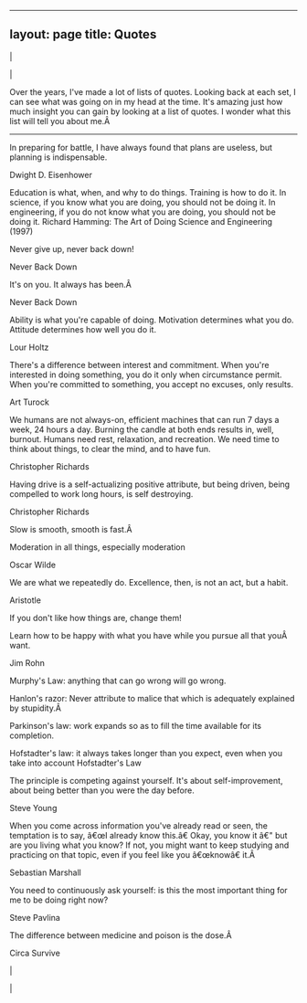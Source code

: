 

---
layout: page
title: Quotes
---

  

| 
  

 | 

 Over the years, I've made a lot of lists of quotes. Looking back at each set, I can see what was going on in my head at the time. It's amazing just how much insight you can gain by looking at a list of quotes. I wonder what this list will tell you about me.Â 

  

* * *

  

 In preparing for battle, I have always found that plans are useless, but planning is indispensable. 

 Dwight D. Eisenhower 

  

  

Education is what, when, and why to do things. Training is how to do it. In science, if you know what you are doing, you should not be doing it. In engineering, if you do not know what you are doing, you should not be doing it. 
 Richard Hamming: The Art of Doing Science and Engineering (1997) 

  

  

 Never give up, never back down! 

 Never Back Down 

  

  

 It's on you. It always has been.Â 

 Never Back Down 

  

  

 Ability is what you're capable of doing. Motivation determines what you do. Attitude determines how well you do it. 

Lour Holtz

  

  

 There's a difference between interest and commitment. When you're interested in doing something, you do it only when circumstance permit. When you're committed to something, you accept no excuses, only results. 

 Art Turock 

  

  

 We humans are not always-on, efficient machines that can run 7 days a week, 24 hours a day. Burning the candle at both ends results in, well, burnout. Humans need rest, relaxation, and recreation. We need time to think about things, to clear the mind, and to have fun. 

 Christopher Richards 

  

  

 Having drive is a self-actualizing positive attribute, but being driven, being compelled to work long hours, is self destroying. 

 Christopher Richards 

  

  

Slow is smooth, smooth is fast.Â 

  

  

 Moderation in all things, especially moderation 

 Oscar Wilde 

  

  

 We are what we repeatedly do. Excellence, then, is not an act, but a habit. 

 Aristotle 

  

 If you don't like how things are, change them! 

  

  

Learn how to be happy with what you have while you pursue all that youÂ 
want.

 Jim Rohn 

  

 Murphy's Law: anything that can go wrong will go wrong. 

  

  

 Hanlon's razor: Never attribute to malice that which is adequately explained by stupidity.Â 

  

  

 Parkinson's law: work expands so as to fill the time available for its completion. 

  

  

 Hofstadter's law: it always takes longer than you expect, even when you take into account Hofstadter's Law 

  

  

 The principle is competing against yourself. It's about self-improvement, about being better than you were the day before. 

Steve Young

  

  

 When you come across information you've already read or seen, the temptation is to say, â€œI already know this.â€ Okay, you know it â€" but are you living what you know? If not, you might want to keep studying and practicing on that topic, even if you feel like you â€œknowâ€ it.Â 

 Sebastian Marshall 

  

  

 You need to continuously ask yourself: is this the most important thing for me to be doing right now? 

 Steve Pavlina 

  

 The difference between medicine and poison is the dose.Â 

 Circa Survive 

  

  

 | 
  

 |

  

